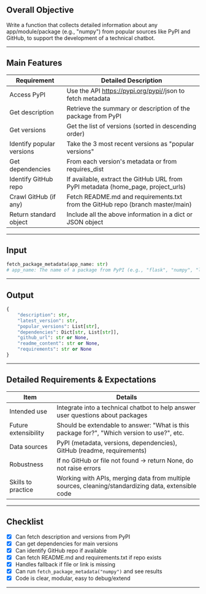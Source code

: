 ## Overall Objective
Write a function that collects detailed information about any app/module/package (e.g., "numpy") from popular sources like PyPI and GitHub, to support the development of a technical chatbot.

---

## Main Features

| Requirement            | Detailed Description                                                                |
|------------------------|-----------------------------------------------------------------------------------|
| Access PyPI            | Use the API https://pypi.org/pypi/<package>/json to fetch metadata                 |
| Get description        | Retrieve the summary or description of the package from PyPI                       |
| Get versions           | Get the list of versions (sorted in descending order)                              |
| Identify popular versions | Take the 3 most recent versions as "popular versions"                        |
| Get dependencies       | From each version's metadata or from requires_dist                                 |
| Identify GitHub repo   | If available, extract the GitHub URL from PyPI metadata (home_page, project_urls)  |
| Crawl GitHub (if any)  | Fetch README.md and requirements.txt from the GitHub repo (branch master/main)     |
| Return standard object | Include all the above information in a dict or JSON object                         |

---

## Input

```python
fetch_package_metadata(app_name: str)
# app_name: The name of a package from PyPI (e.g., "flask", "numpy", "langchain", ...)
```

---

## Output

```python
{
    "description": str,
    "latest_version": str,
    "popular_versions": List[str],
    "dependencies": Dict[str, List[str]],
    "github_url": str or None,
    "readme_content": str or None,
    "requirements": str or None
}
```

---

## Detailed Requirements & Expectations

| Item                   | Details                                                                              |
|------------------------|-------------------------------------------------------------------------------------|
| Intended use           | Integrate into a technical chatbot to help answer user questions about packages       |
| Future extensibility   | Should be extendable to answer: "What is this package for?", "Which version to use?", etc. |
| Data sources           | PyPI (metadata, versions, dependencies), GitHub (readme, requirements)               |
| Robustness             | If no GitHub or file not found → return None, do not raise errors                    |
| Skills to practice     | Working with APIs, merging data from multiple sources, cleaning/standardizing data, extensible code |

---

## Checklist

- [x] Can fetch description and versions from PyPI
- [x] Can get dependencies for main versions
- [x] Can identify GitHub repo if available
- [x] Can fetch README.md and requirements.txt if repo exists
- [x] Handles fallback if file or link is missing
- [x] Can run `fetch_package_metadata("numpy")` and see results
- [x] Code is clear, modular, easy to debug/extend

--- 
